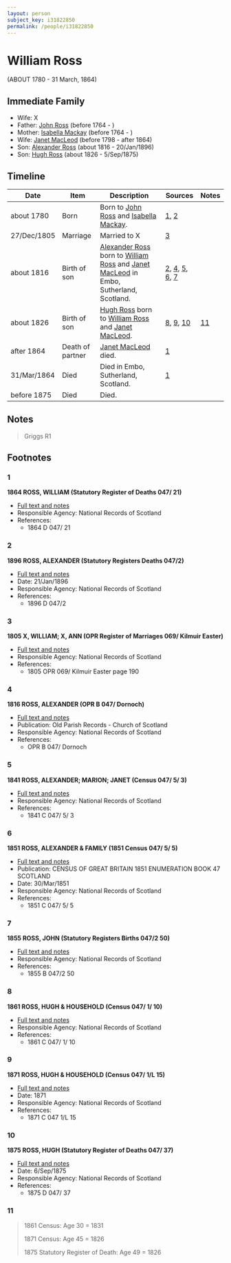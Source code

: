 ```yaml
---
layout: person
subject_key: i31822850
permalink: /people/i31822850
---
```


# William Ross
(ABOUT 1780 - 31 March, 1864)

## Immediate Family

* Wife: X
* Father: [John Ross](./@76784714@-john-ross-b1764-d.md) (before 1764 - )
* Mother: [Isabella Mackay](./@16263484@-isabella-mackay-b1764-d.md) (before 1764 - )
* Wife: [Janet MacLeod](./@31854910@-janet-macleod-b1798-d1864.md) (before 1798 - after 1864)
* Son: [Alexander Ross](./@81387900@-alexander-ross-b1816-d1896-1-20.md) (about 1816 - 20/Jan/1896)
* Son: [Hugh Ross](./@10594034@-hugh-ross-b1826-d1875-9-5.md) (about 1826 - 5/Sep/1875)

## Timeline

Date | Item | Description | Sources | Notes
---|---|---|---|---
about 1780 | Born | Born to [John Ross](./@76784714@-john-ross-b1764-d.md) and [Isabella Mackay](./@16263484@-isabella-mackay-b1764-d.md). | [1](#1), [2](#2) | 
27/Dec/1805 | Marriage | Married to X  | [3](#3) | 
about 1816 | Birth of son | [Alexander Ross](./@81387900@-alexander-ross-b1816-d1896-1-20.md) born to [William Ross](./@31822850@-william-ross-b1780-d1864-3-31.md) and [Janet MacLeod](./@31854910@-janet-macleod-b1798-d1864.md) in Embo, Sutherland, Scotland. | [2](#2), [4](#4), [5](#5), [6](#6), [7](#7) | 
about 1826 | Birth of son | [Hugh Ross](./@10594034@-hugh-ross-b1826-d1875-9-5.md) born to [William Ross](./@31822850@-william-ross-b1780-d1864-3-31.md) and [Janet MacLeod](./@31854910@-janet-macleod-b1798-d1864.md). | [8](#8), [9](#9), [10](#10) | [11](#11)
after 1864 | Death of partner | [Janet MacLeod](./@31854910@-janet-macleod-b1798-d1864.md) died. | [1](#1) | 
31/Mar/1864 | Died | Died in Embo, Sutherland, Scotland. | [1](#1) | 
before 1875 | Died | Died. |  | 

## Notes

> Griggs R1
>


## Footnotes

### 1

**1864 ROSS, WILLIAM (Statutory Register of Deaths 047/ 21)**

* [Full text and notes](../sources/@7147502@-1864-ross,-william-statutory-register-of-deaths-047-21-.md)
* Responsible Agency: National Records of Scotland
* References: 
  * 1864 D 047/ 21

### 2

**1896 ROSS, ALEXANDER (Statutory Registers Deaths 047/2)**

* [Full text and notes](../sources/@70411734@-1896-ross,-alexander-statutory-registers-deaths-047-2-.md)
* Date: 21/Jan/1896
* Responsible Agency: National Records of Scotland
* References: 
  * 1896 D 047/2

### 3

**1805 X, WILLIAM; X, ANN (OPR Register of Marriages  069/ Kilmuir Easter)**

* [Full text and notes](../sources/@63462618@-1805-ross,-william;-campbell,-ann-opr-register-of-marriages-069-kilmuir-easter-.md)
* Responsible Agency: National Records of Scotland
* References: 
  * 1805 OPR 069/ Kilmuir Easter page 190

### 4

**1816 ROSS, ALEXANDER (OPR B 047/ Dornoch)**

* [Full text and notes](../sources/@40904091@-1816-ross,-alexander-opr-b-047-dornoch-.md)
* Publication: Old Parish Records - Church of Scotland
* Responsible Agency: National Records of Scotland
* References: 
  * OPR B 047/ Dornoch

### 5

**1841 ROSS, ALEXANDER; MARION; JANET (Census 047/ 5/ 3)**

* [Full text and notes](../sources/@19492840@-1841-ross,-alexander;-marion;-janet-census-047-5-3-.md)
* Responsible Agency: National Records of Scotland
* References: 
  * 1841 C 047/ 5/ 3

### 6

**1851 ROSS, ALEXANDER & FAMILY (1851 Census 047/ 5/ 5)**

* [Full text and notes](../sources/@35345962@-1851-ross,-alexander-&-family-1851-census-047-5-5-.md)
* Publication: CENSUS OF GREAT BRITAIN 1851 ENUMERATION BOOK 47 SCOTLAND
* Date: 30/Mar/1851
* Responsible Agency: National Records of Scotland
* References: 
  * 1851 C 047/ 5/ 5

### 7

**1855 ROSS, JOHN (Statutory Registers Births 047/2 50)**

* [Full text and notes](../sources/@16936882@-1855-ross,-john-statutory-registers-births-047-2-50-.md)
* Responsible Agency: National Records of Scotland
* References: 
  * 1855 B 047/2 50

### 8

**1861 ROSS, HUGH & HOUSEHOLD (Census 047/ 1/ 10)**

* [Full text and notes](../sources/@32173592@-1861-ross,-hugh-&-household-census-047-1-10-.md)
* Responsible Agency: National Records of Scotland
* References: 
  * 1861 C 047/ 1/ 10

### 9

**1871 ROSS, HUGH & HOUSEHOLD (Census 047/ 1/L 15)**

* [Full text and notes](../sources/@79952972@-1871-ross,-hugh-&-household-census-047-1-l-15-.md)
* Date: 1871
* Responsible Agency: National Records of Scotland
* References: 
  * 1871 C 047 1/L 15

### 10

**1875 ROSS, HUGH (Statutory Register of Deaths 047/ 37)**

* [Full text and notes](../sources/@93480255@-1875-ross,-hugh-statutory-register-of-deaths-047-37-.md)
* Date: 6/Sep/1875
* Responsible Agency: National Records of Scotland
* References: 
  * 1875 D 047/ 37

### 11

> 1861 Census: Age 30 = 1831
>
> 1871 Census: Age 45 = 1826
>
> 1875 Statutory Register of Death: Age 49 = 1826
>


